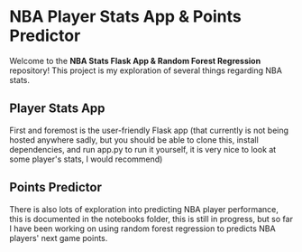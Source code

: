 # NBA Player Stats App & Points Predictor

Welcome to the **NBA Stats Flask App & Random Forest Regression** repository! This project is my exploration of several things regarding NBA stats. 

## Player Stats App
First and foremost is the user-friendly Flask app (that currently is not being hosted anywhere sadly, but you should be able to clone this, install dependencies, and run app.py to run it yourself, it is very nice to look at some player's stats, I would recommend)

## Points Predictor
There is also lots of exploration into predicting NBA player performance, this is documented in the notebooks folder, this is still in progress, but so far I have been working on using random forest regression to predicts NBA players' next game points.
